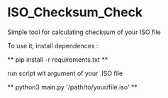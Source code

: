 # ISO_Checksum_Check
Simple tool for calculating checksum of your ISO file

To use it, install dependences :

** pip install -r requirements.txt **

run script wit argument of your .ISO file

** python3 main.py '/path/to/your/file.iso' **
